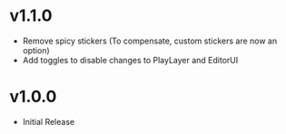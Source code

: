 # v1.1.0
* Remove spicy stickers (To compensate, custom stickers are now an option)
* Add toggles to disable changes to PlayLayer and EditorUI
# v1.0.0
* Initial Release